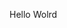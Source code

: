 Hello Wolrd














































































































































































































































































































































































































































































































































































































































































































































































































































































































































































































































































































































































































































































